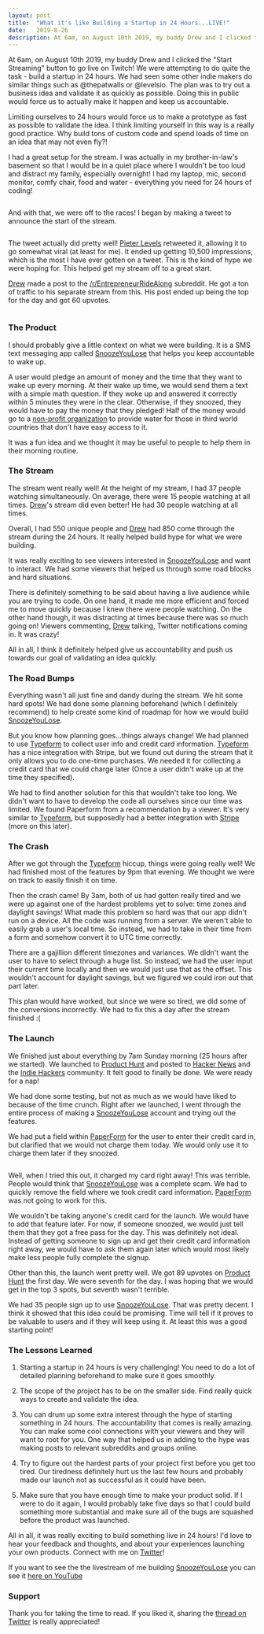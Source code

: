 ```yaml
---
layout: post
title:  "What it's like Building a Startup in 24 Hours...LIVE!"
date:   2019-8-26
description: At 6am, on August 10th 2019, my buddy Drew and I clicked the "Start Streaming" button to go live on Twitch! We were attempting to do quite the task - build a startup in 24 hours. We had seen some other indie makers do similar things such as @thepatwalls or @levelsio. The plan was to try out a business idea and validate it as quickly as possible. Doing this in public would force us to actually make it happen and keep us accountable.
---
```


<p class="intro"><span class="dropcap">A</span>t 6am, on August 10th 2019, my buddy Drew and I clicked the "Start Streaming" button to go live on Twitch! We were attempting to do quite the task - build a startup in 24 hours. We had seen some other indie makers do similar things such as @thepatwalls or @levelsio. The plan was to try out a business idea and validate it as quickly as possible. Doing this in public would force us to actually make it happen and keep us accountable.</p>

Limiting ourselves to 24 hours would force us to make a prototype as fast as possible to validate the idea. I think limiting yourself in this way is a really good practice. Why build tons of custom code and spend loads of time on an idea that may not even fly?!

I had a great setup for the stream. I was actually in my brother-in-law's basement so that I would be in a quiet place where I wouldn't be too loud and distract my family, especially overnight! I had my laptop, mic, second monitor, comfy chair, food and water - everything you need for 24 hours of coding! 

<center><img src="/assets/img/setup_tweet.png" alt="" /></center>

And with that, we were off to the races! I began by making a tweet to announce the start of the stream.

<center><img src="/assets/img/startup_tweet.png" alt="" /></center>

The tweet actually did pretty well! [Pieter Levels](https://twitter.com/levelsio) retweeted it, allowing it to go somewhat viral (at least for me). It ended up getting 10,500 impressions, which is the most I have ever gotten on a tweet. This is the kind of hype we were hoping for. This helped get my stream off to a great start.

[Drew](https://twitter.com/DBids35) made a post to the [/r/EntrepreneurRideAlong](https://www.reddit.com/r/EntrepreneurRideAlong/) subreddit. He got a ton of traffic to his separate stream from this. His post ended up being the top for the day and got 60 upvotes.

<center><img src="/assets/img/reddit_post.png" alt="" /></center>

### The Product

I should probably give a little context on what we were building. It is a SMS text messaging app called [SnoozeYouLose](https://snoozeyoulose.io/) that helps you keep accountable to wake up. 

A user would pledge an amount of money and the time that they want to wake up every morning. At their wake up time, we would send them a text with a simple math question. If they woke up and answered it correctly within 5 minutes they were in the clear. Otherwise, if they snoozed, they would have to pay the money that they pledged! Half of the money would go to a [non-profit organization](https://www.charitywater.org/) to provide water for those in third world countries that don't have easy access to it.

It was a fun idea and we thought it may be useful to people to help them in their morning routine.

### The Stream

The stream went really well! At the height of my stream, I had 37 people watching simultaneously. On average, there were 15 people watching at all times. [Drew](https://twitter.com/DBids35)'s stream did even better! He had 30 people watching at all times.

Overall, I had 550 unique people and [Drew](https://twitter.com/DBids35) had 850 come through the stream during the 24 hours. It really helped build hype for what we were building.

It was really exciting to see viewers interested in [SnoozeYouLose](https://snoozeyoulose.io/) and want to interact. We had some viewers that helped us through some road blocks and hard situations.

There is definitely something to be said about having a live audience while you are trying to code. On one hand, it made me more efficient and forced me to move quickly because I knew there were people watching. On the other hand though, it was distracting at times because there was so much going on! Viewers commenting, [Drew](https://twitter.com/DBids35) talking, Twitter notifications coming in. It was crazy!

All in all, I think it definitely helped give us accountability and push us towards our goal of validating an idea quickly.

### The Road Bumps

Everything wasn't all just fine and dandy during the stream. We hit some hard spots! We had done some planning beforehand (which I definitely recommend) to help create some kind of roadmap for how we would build [SnoozeYouLose](https://snoozeyoulose.io/).

But you know how planning goes...things always change! We had planned to use [Typeform](https://www.typeform.com/) to collect user info and credit card information. [Typeform](https://www.typeform.com/) has a nice integration with Stripe, but we found out during the stream that it only allows you to do one-time purchases. We needed it for collecting a credit card that we could charge later (Once a user didn't wake up at the time they specified).

We had to find another solution for this that wouldn't take too long. We didn't want to have to develop the code all ourselves since our time was limited. We found Paperform from a recommendation by a viewer. It's very similar to [Typeform](https://www.typeform.com/), but supposedly had a better integration with [Stripe](https://stripe.com/) (more on this later).

### The Crash

After we got through the [Typeform](https://www.typeform.com/) hiccup, things were going really well! We had finished most of the features by 9pm that evening. We thought we were on track to easily finish it on time.

Then the crash came! By 3am, both of us had gotten really tired and we were up against one of the hardest problems yet to solve: time zones and daylight savings! What made this problem so hard was that our app didn't run on a device. All the code was running from a server. We weren't able to easily grab a user's local time. So instead, we had to take in their time from a form and somehow convert it to UTC time correctly. 

There are a gajillion different timezones and variances. We didn't want the user to have to select through a huge list. So instead, we had the user input their current time locally and then we would just use that as the offset. This wouldn't account for daylight savings, but we figured we could iron out that part later.

This plan would have worked, but since we were so tired, we did some of the conversions incorrectly. We had to fix this a day after the stream finished :(

### The Launch

We finished just about everything by 7am Sunday morning (25 hours after we started). We launched to [Product Hunt](https://www.producthunt.com/) and posted to [Hacker News](https://news.ycombinator.com/) and the [Indie Hackers](https://www.indiehackers.com/) community. It felt good to finally be done. We were ready for a nap!

We had done some testing, but not as much as we would have liked to because of the time crunch. Right after we launched, I went through the entire process of making a [SnoozeYouLose](https://snoozeyoulose.io/) account and trying out the features.

We had put a field within [PaperForm](http://paperform.co]) for the user to enter their credit card in, but clarified that we would not charge them today. We would only use it to charge them later if they snoozed.

<center><img src="/assets/img/paperform_button.png" alt="" /></center>

Well, when I tried this out, it charged my card right away! This was terrible. People would think that [SnoozeYouLose](https://snoozeyoulose.io/) was a complete scam. We had to quickly remove the field where we took credit card information. [PaperForm](http://paperform.co]) was not going to work for this.

We wouldn't be taking anyone's credit card for the launch. We would have to add that feature later. For now, if someone snoozed, we would just tell them that they got a free pass for the day. This was definitely not ideal. Instead of getting someone to sign up and get their credit card information right away, we would have to ask them again later which would most likely make less people fully complete the signup.

Other than this, the launch went pretty well. We got 89 upvotes on [Product Hunt](https://www.producthunt.com/) the first day. We were seventh for the day. I was hoping that we would get in the top 3 spots, but seventh wasn't terrible.

We had 35 people sign up to use [SnoozeYouLose](https://snoozeyoulose.io/). That was pretty decent. I think it showed that this idea could be promising. Time will tell if it proves to be valuable to users and if they will keep using it. At least this was a good starting point!

### The Lessons Learned

1) Starting a startup in 24 hours is very challenging! You need to do a lot of detailed planning beforehand to make sure it goes smoothly. 

2) The scope of the project has to be on the smaller side. Find really quick ways to create and validate the idea. 

3) You can drum up some extra interest through the hype of starting something in 24 hours. The accountability that comes is really amazing. You can make some cool connections with your viewers and they will want to root for you. One way that helped us in adding to the hype was making posts to relevant subreddits and groups online. 

4) Try to figure out the hardest parts of your project first before you get too tired. Our tiredness definitely hurt us the last few hours and probably made our launch not as successful as it could have been.

5) Make sure that you have enough time to make your product solid. If I were to do it again, I would probably take five days so that I could build something more substantial and make sure all of the bugs are squashed before the product was launched.

All in all, it was really exciting to build something live in 24 hours! I'd love to hear your feedback and thoughts, and about your experiences launching your own products. Connect with me on [Twitter](https://twitter.com/noahwbragg)!

If you want to see the the livestream of me building [SnoozeYouLose](https://snoozeyoulose.io/) you can see it [here on YouTube](https://www.youtube.com/watch?v=9enyvhpUuvM&t=3916s)

### Support

Thank you for taking the time to read. If you liked it, sharing the [thread on Twitter](https://twitter.com/noahwbragg/status/1167079814513201158?s=20) is really appreciated!

<center><a href="https://twitter.com/noahwbragg/status/1167079814513201158?s=20"><img style="max-width: 60%;" src="/assets/img/twitter_24_hour_startup.png" alt="" /></a></center>

